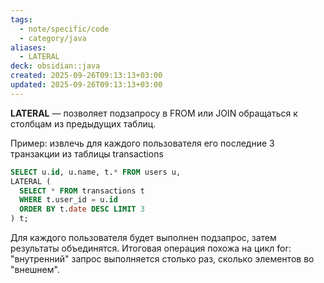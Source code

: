 ```yaml
---
tags:
  - note/specific/code
  - category/java
aliases:
  - LATERAL
deck: obsidian::java
created: 2025-09-26T09:13:13+03:00
updated: 2025-09-26T09:13:13+03:00
---
```


**LATERAL**
—
позволяет подзапросу в FROM или JOIN обращаться к столбцам из предыдущих таблиц.

Пример: извлечь для каждого пользователя его последние 3 транзакции из таблицы transactions
```sql
SELECT u.id, u.name, t.* FROM users u,
LATERAL (
  SELECT * FROM transactions t 
  WHERE t.user_id = u.id 
  ORDER BY t.date DESC LIMIT 3
) t;

```
Для каждого пользователя будет выполнен подзапрос, затем результаты объединятся. Итоговая операция похожа на цикл for: "внутренний" запрос выполняется столько раз, сколько элементов во "внешнем".
